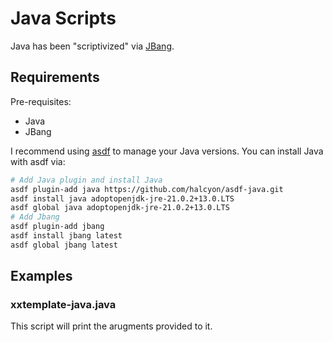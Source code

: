 # Java Scripts

Java has been "scriptivized" via [JBang](https://www.jbang.dev/documentation/guide/latest/index.html).

## Requirements

Pre-requisites:

- Java
- JBang

I recommend using [asdf](https://asdf-vm.com/guide/getting-started.html) to manage your Java versions. You can install Java with asdf via:

```bash
# Add Java plugin and install Java
asdf plugin-add java https://github.com/halcyon/asdf-java.git
asdf install java adoptopenjdk-jre-21.0.2+13.0.LTS
asdf global java adoptopenjdk-jre-21.0.2+13.0.LTS
# Add Jbang
asdf plugin-add jbang
asdf install jbang latest
asdf global jbang latest
```

## Examples

### xxtemplate-java.java

This script will print the arugments provided to it.
